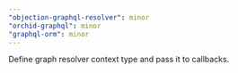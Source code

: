 ```yaml
---
"objection-graphql-resolver": minor
"orchid-graphql": minor
"graphql-orm": minor
---
```


Define graph resolver context type and pass it to callbacks.
